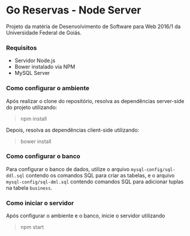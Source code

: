 # Go Reservas - Node Server 

Projeto da matéria de Desenvolvimento de Software para Web 2016/1 da Universidade Federal de Goiás.

### Requisitos
- Servidor Node.js
- Bower instalado via NPM
- MySQL Server

### Como configurar o ambiente

Após realizar o clone do repositório, resolva as dependências server-side do projeto utilizando:
> npm install

Depois, resolva as dependências client-side utilizando:
> bower install

### Como configurar o banco

Para configurar o banco de dados, utilize o arquivo `mysql-config/sql-ddl.sql` contendo os comandos SQL para criar as tabelas, e o arquivo `mysql-config/sql-dml.sql` contendo comandos SQL para adicionar tuplas na tabela `business`.

### Como iniciar o servidor

Após configurar o ambiente e o banco, inicie o servidor utilizando
> npm start
